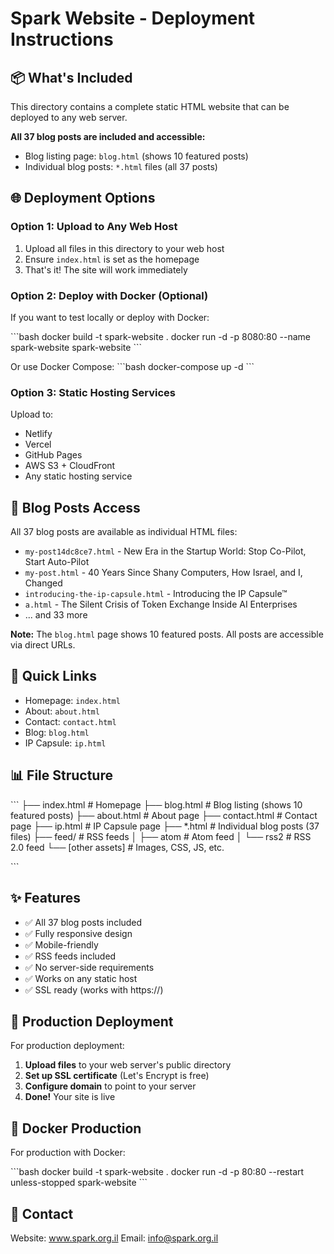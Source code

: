 # Spark Website - Deployment Instructions

## 📦 What's Included

This directory contains a complete static HTML website that can be deployed to any web server.

**All 37 blog posts are included and accessible:**
- Blog listing page: `blog.html` (shows 10 featured posts)
- Individual blog posts: `*.html` files (all 37 posts)

## 🌐 Deployment Options

### Option 1: Upload to Any Web Host
1. Upload all files in this directory to your web host
2. Ensure `index.html` is set as the homepage
3. That's it! The site will work immediately

### Option 2: Deploy with Docker (Optional)
If you want to test locally or deploy with Docker:

\`\`\`bash
docker build -t spark-website .
docker run -d -p 8080:80 --name spark-website spark-website
\`\`\`

Or use Docker Compose:
\`\`\`bash
docker-compose up -d
\`\`\`

### Option 3: Static Hosting Services
Upload to:
- Netlify
- Vercel  
- GitHub Pages
- AWS S3 + CloudFront
- Any static hosting service

## 📝 Blog Posts Access

All 37 blog posts are available as individual HTML files:
- `my-post14dc8ce7.html` - New Era in the Startup World: Stop Co-Pilot, Start Auto-Pilot
- `my-post.html` - 40 Years Since Shany Computers, How Israel, and I, Changed
- `introducing-the-ip-capsule.html` - Introducing the IP Capsule™
- `a.html` - The Silent Crisis of Token Exchange Inside AI Enterprises
- ... and 33 more

**Note:** The `blog.html` page shows 10 featured posts. All posts are accessible via direct URLs.

## 🔗 Quick Links

- Homepage: `index.html`
- About: `about.html`
- Contact: `contact.html`
- Blog: `blog.html`
- IP Capsule: `ip.html`

## 📊 File Structure

\`\`\`
├── index.html          # Homepage
├── blog.html           # Blog listing (shows 10 featured posts)
├── about.html          # About page
├── contact.html        # Contact page
├── ip.html             # IP Capsule page
├── *.html              # Individual blog posts (37 files)
├── feed/               # RSS feeds
│   ├── atom            # Atom feed
│   └── rss2            # RSS 2.0 feed
└── [other assets]      # Images, CSS, JS, etc.

\`\`\`

## ✨ Features

- ✅ All 37 blog posts included
- ✅ Fully responsive design
- ✅ Mobile-friendly
- ✅ RSS feeds included
- ✅ No server-side requirements
- ✅ Works on any static host
- ✅ SSL ready (works with https://)

## 🚀 Production Deployment

For production deployment:

1. **Upload files** to your web server's public directory
2. **Set up SSL certificate** (Let's Encrypt is free)
3. **Configure domain** to point to your server
4. **Done!** Your site is live

## 🐳 Docker Production

For production with Docker:

\`\`\`bash
docker build -t spark-website .
docker run -d -p 80:80 --restart unless-stopped spark-website
\`\`\`

## 📧 Contact

Website: www.spark.org.il
Email: info@spark.org.il
